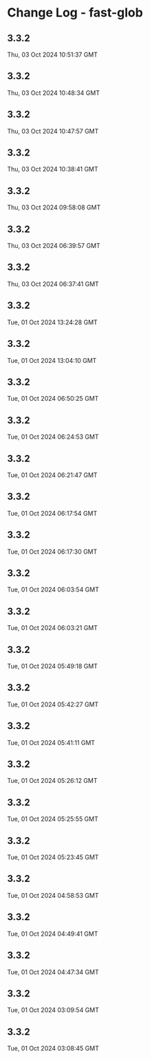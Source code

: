 # Change Log - fast-glob

<!-- This log was last generated on Thu, 03 Oct 2024 10:51:37 GMT and should not be manually modified. -->

<!-- Start content -->

## 3.3.2

Thu, 03 Oct 2024 10:51:37 GMT

## 3.3.2

Thu, 03 Oct 2024 10:48:34 GMT

## 3.3.2

Thu, 03 Oct 2024 10:47:57 GMT

## 3.3.2

Thu, 03 Oct 2024 10:38:41 GMT

## 3.3.2

Thu, 03 Oct 2024 09:58:08 GMT

## 3.3.2

Thu, 03 Oct 2024 06:39:57 GMT

## 3.3.2

Thu, 03 Oct 2024 06:37:41 GMT

## 3.3.2

Tue, 01 Oct 2024 13:24:28 GMT

## 3.3.2

Tue, 01 Oct 2024 13:04:10 GMT

## 3.3.2

Tue, 01 Oct 2024 06:50:25 GMT

## 3.3.2

Tue, 01 Oct 2024 06:24:53 GMT

## 3.3.2

Tue, 01 Oct 2024 06:21:47 GMT

## 3.3.2

Tue, 01 Oct 2024 06:17:54 GMT

## 3.3.2

Tue, 01 Oct 2024 06:17:30 GMT

## 3.3.2

Tue, 01 Oct 2024 06:03:54 GMT

## 3.3.2

Tue, 01 Oct 2024 06:03:21 GMT

## 3.3.2

Tue, 01 Oct 2024 05:49:18 GMT

## 3.3.2

Tue, 01 Oct 2024 05:42:27 GMT

## 3.3.2

Tue, 01 Oct 2024 05:41:11 GMT

## 3.3.2

Tue, 01 Oct 2024 05:26:12 GMT

## 3.3.2

Tue, 01 Oct 2024 05:25:55 GMT

## 3.3.2

Tue, 01 Oct 2024 05:23:45 GMT

## 3.3.2

Tue, 01 Oct 2024 04:58:53 GMT

## 3.3.2

Tue, 01 Oct 2024 04:49:41 GMT

## 3.3.2

Tue, 01 Oct 2024 04:47:34 GMT

## 3.3.2

Tue, 01 Oct 2024 03:09:54 GMT

## 3.3.2

Tue, 01 Oct 2024 03:08:45 GMT
